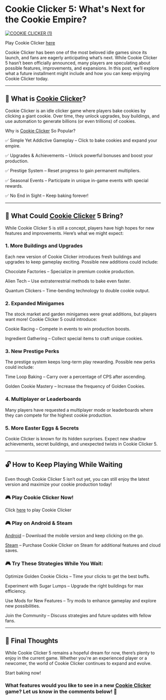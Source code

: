 # Cookie Clicker 5: What's Next for the Cookie Empire?

[![COOKIE CLICKER (1)](https://github.com/user-attachments/assets/d3a4689e-6342-4f7f-9f1e-329934706a21)](https://cookieclicker.ee/)

Play Cookie Clicker [here](https://cookieclicker.ee/)

Cookie Clicker has been one of the most beloved idle games since its launch, and fans are eagerly anticipating what’s next. While Cookie Clicker 5 hasn’t been officially announced, many players are speculating about possible features, improvements, and expansions. In this post, we’ll explore what a future installment might include and how you can keep enjoying Cookie Clicker today.

---
## 🍪 What is [Cookie Clicker](https://cookieclicker.ee/)?

Cookie Clicker is an idle clicker game where players bake cookies by clicking a giant cookie. Over time, they unlock upgrades, buy buildings, and use automation to generate billions (or even trillions) of cookies.

Why is [Cookie Clicker](https://cookieclickerorteil.github.io) So Popular?

✅ Simple Yet Addictive Gameplay – Click to bake cookies and expand your empire.

✅ Upgrades & Achievements – Unlock powerful bonuses and boost your production.

✅ Prestige System – Reset progress to gain permanent multipliers.

✅ Seasonal Events – Participate in unique in-game events with special rewards.

✅ No End in Sight – Keep baking forever!

---
## 🚀 What Could [Cookie Clicker](https://cookieclicker.app) 5 Bring?

While Cookie Clicker 5 is still a concept, players have high hopes for new features and improvements. Here’s what we might expect:

### 1. More Buildings and Upgrades

Each new version of Cookie Clicker introduces fresh buildings and upgrades to keep gameplay exciting. Possible new additions could include:

Chocolate Factories – Specialize in premium cookie production.

Alien Tech – Use extraterrestrial methods to bake even faster.

Quantum Clickers – Time-bending technology to double cookie output.

### 2. Expanded Minigames

The stock market and garden minigames were great additions, but players want more! Cookie Clicker 5 could introduce:

Cookie Racing – Compete in events to win production boosts.

Ingredient Gathering – Collect special items to craft unique cookies.

### 3. New Prestige Perks

The prestige system keeps long-term play rewarding. Possible new perks could include:

Time Loop Baking – Carry over a percentage of CPS after ascending.

Golden Cookie Mastery – Increase the frequency of Golden Cookies.

### 4. Multiplayer or Leaderboards

Many players have requested a multiplayer mode or leaderboards where they can compete for the highest cookie production.

### 5. More Easter Eggs & Secrets

Cookie Clicker is known for its hidden surprises. Expect new shadow achievements, secret buildings, and unexpected twists in Cookie Clicker 5.

---
## 🔓 How to Keep Playing While Waiting

Even though Cookie Clicker 5 isn’t out yet, you can still enjoy the latest version and maximize your cookie production today!

### 🎮 Play Cookie Clicker Now!

Click [here](https://cookieclicker.ee) to play Cookie Clicker

### 🎮 Play on Android & Steam

[Android](https://play.google.com/store/apps/details?id=org.dashnet.cookieclicker&hl=en) – Download the mobile version and keep clicking on the go.

[Steam](https://store.steampowered.com/app/1454400/Cookie_Clicker/)  – Purchase Cookie Clicker on Steam for additional features and cloud saves.

### 🎮 Try These Strategies While You Wait:

Optimize Golden Cookie Clicks – Time your clicks to get the best buffs.

Experiment with Sugar Lumps – Upgrade the right buildings for max efficiency.

Use Mods for New Features – Try mods to enhance gameplay and explore new possibilities.

Join the Community – Discuss strategies and future updates with fellow fans.


---
## 🍪 Final Thoughts

While Cookie Clicker 5 remains a hopeful dream for now, there’s plenty to enjoy in the current game. Whether you're an experienced player or a newcomer, the world of Cookie Clicker continues to expand and evolve.

Start baking now!

### What features would you like to see in a new [Cookie Clicker](https://cookieclicker.ee/) game? Let us know in the comments below! 🍪
